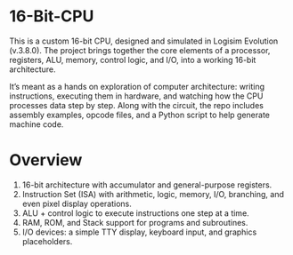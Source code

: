 # 16-Bit-CPU
This is a custom 16-bit CPU, designed and simulated in Logisim Evolution (v.3.8.0).
The project brings together the core elements of a processor, registers, ALU, memory, control logic, and I/O, into a working 16-bit architecture.

It’s meant as a hands on exploration of computer architecture: writing instructions, executing them in hardware, and watching how the CPU processes data step by step. Along with the circuit, the repo includes assembly examples, opcode files, and a Python script to help generate machine code.

# Overview
1. 16-bit architecture with accumulator and general-purpose registers.
2. Instruction Set (ISA) with arithmetic, logic, memory, I/O, branching, and even pixel display operations.
3. ALU + control logic to execute instructions one step at a time.
4. RAM, ROM, and Stack support for programs and subroutines.
5. I/O devices: a simple TTY display, keyboard input, and graphics placeholders.


